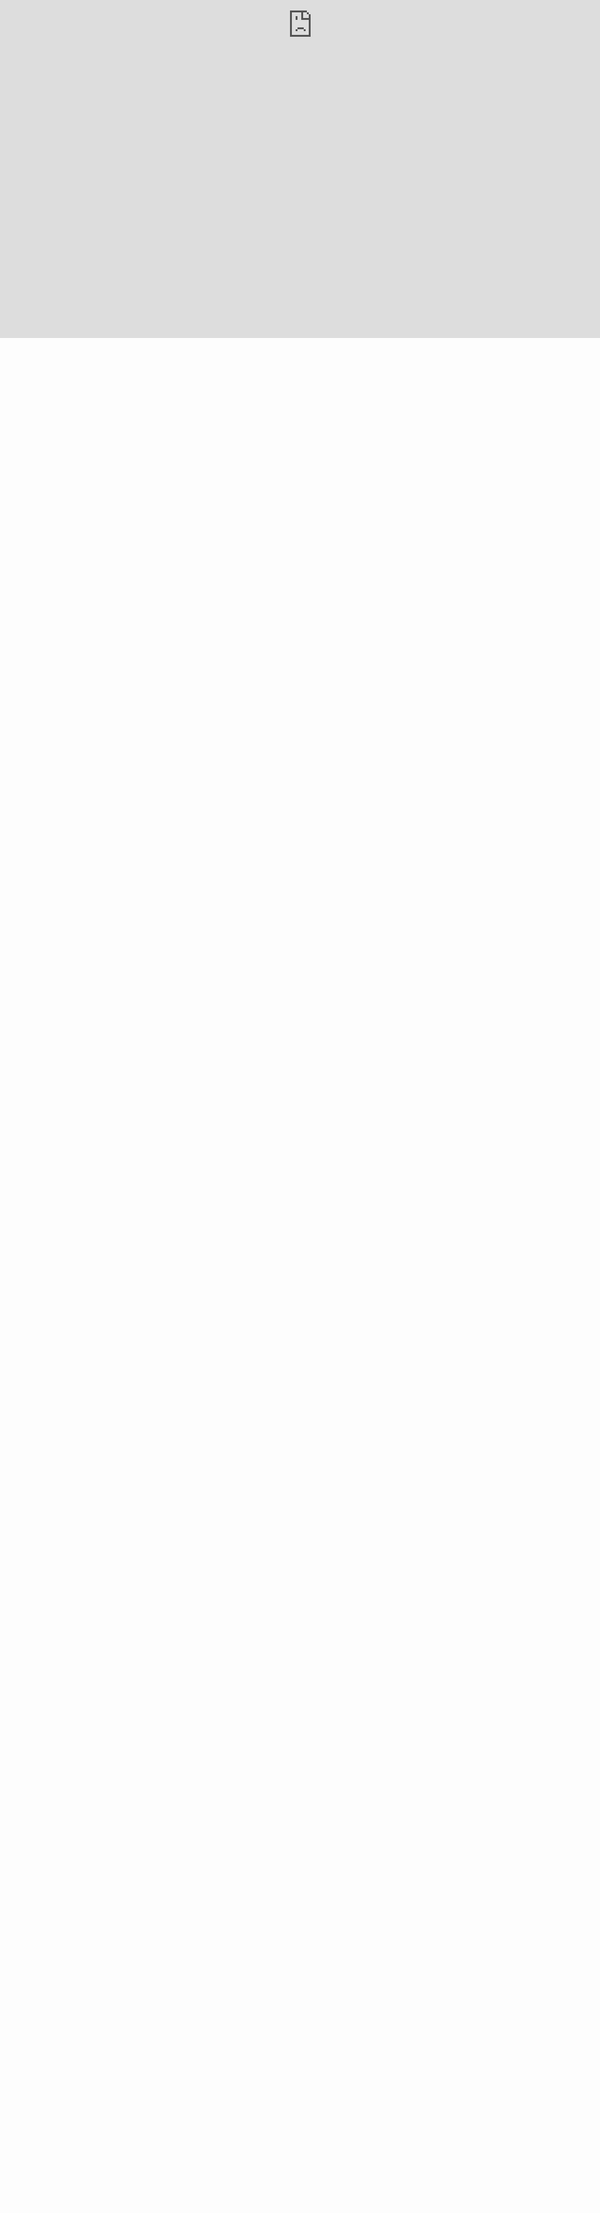 <p align="center"><iframe src="https://weseemahmed.shinyapps.io/cluster-map/" frameborder="0" style="position:absolute;top:0;left:0;width:1000px;height:1000px;padding:0;"></iframe></p>


